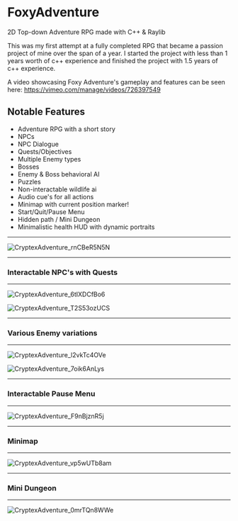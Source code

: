 # FoxyAdventure
2D Top-down Adventure RPG made with C++ &amp; Raylib

This was my first attempt at a fully completed RPG that became a passion project of mine over the span of a year. 
I started the project with less than 1 years worth of c++ experience and finished the project with 1.5 years of c++ experience.

A video showcasing Foxy Adventure's gameplay and features can be seen here: https://vimeo.com/manage/videos/726397549

## Notable Features
  - Adventure RPG with a short story
  - NPCs
  - NPC Dialogue
  - Quests/Objectives
  - Multiple Enemy types
  - Bosses
  - Enemy & Boss behavioral AI
  - Puzzles
  - Non-interactable wildlife ai
  - Audio cue's for all actions
  - Minimap with current position marker!
  - Start/Quit/Pause Menu
  - Hidden path / Mini Dungeon
  - Minimalistic health HUD with dynamic portraits

---

![CryptexAdventure_rnCBeR5N5N](https://user-images.githubusercontent.com/72498122/194669693-81f30c28-bf9d-4ffa-831e-8284c6218259.png)

---
### Interactable NPC's with Quests
---

![CryptexAdventure_6tIXDCfBo6](https://user-images.githubusercontent.com/72498122/194669718-b2a69a0d-85c5-4b65-9af0-11c9b8e57e1a.png)

![CryptexAdventure_T2S53ozUCS](https://user-images.githubusercontent.com/72498122/194669727-306a9dc8-09b8-4695-ab37-125524065249.png)

---
### Various Enemy variations
---

![CryptexAdventure_l2vkTc4OVe](https://user-images.githubusercontent.com/72498122/194669741-4b1b99cf-4d0c-4ffc-83d3-a8955fe9b543.png)

![CryptexAdventure_7oik6AnLys](https://user-images.githubusercontent.com/72498122/194669782-7cbe6edf-9e6a-422c-91cb-c61e69299968.png)

---
###  Interactable Pause Menu
---

![CryptexAdventure_F9nBjznR5j](https://user-images.githubusercontent.com/72498122/194670004-d00c2c5a-43ca-4ee5-86de-c0641895a594.png)

---
### Minimap
---

![CryptexAdventure_vp5wUTb8am](https://user-images.githubusercontent.com/72498122/194670600-472fc8de-bb61-468d-bff2-e777b2b10fea.png)

---
### Mini Dungeon
---

![CryptexAdventure_0mrTQn8WWe](https://user-images.githubusercontent.com/72498122/194670779-27f8c2ba-d23b-4bb0-b765-30c1f4be1c41.png)



